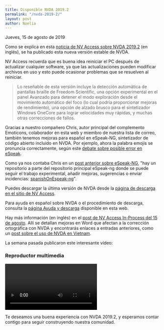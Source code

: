 ```yaml
---
title: Disponible NVDA 2019.2
permalink: "/nvda-2019-2/"
layout: post
author: Noelia
---
```


<footer>Jueves, 15 de agosto de 2019</footer>

Como se explica en esta [noticia de NV Access sobre NVDA 2019.2](https://www.nvaccess.org/post/nvda-2019-2-now-available/) (en inglés), se ha publicado esta nueva versión estable de NVDA.

NV Access recuerda que es buena idea reiniciar el PC después de actualizar cualquier software, ya que las actualizaciones pueden modificar archivos en uso y esto puede ocasionar problemas que se resuelven al reiniciar.

> Lo reseñable de esta versión incluye la detección automática de pantallas braille de Freedom Scientific, una opción experimental en el panel Avanzado para detener el modo exploración desde el movimiento automático del foco (lo cual podría proporcionar mejoras de rendimiento), una opción de alzado brusco para el sintetizador Windows OneCore para lograr velocidades muy rápidas, y muchas otras correcciones de fallos. 

Gracias a nuestro compañero Chris, autor principal del complemento Emoticons, colaborador en esta web y miembro de nuestra lista de correo, también tenemos mejoras para español en eSpeak-NG, sintetizador de código abierto incluido en NVDA. Por ejemplo, ahora la palabra emojis se pronuncia correctamente, según este [debate sobre posible error en eSpeak](https://nvdaes.groups.io/g/lista/message/469).

Como ya nos contaba Chris en un [post anterior sobre eSpeak-NG](https://nvdaes.github.io/NVDA-ha-cambiado-al-sintetizador-de-voz-eSpeak-NG/), "hay un repositorio a parte del repositorio principal eSpeak-ng donde se puede seguir el trabajo experimental, añadir mejoras, sugerencias o enviar incidencias: [spanishOnEspeak-ng](https://github.com/Christianlm/SpanishOnEspeak-ng.git)".

Puedes descargar la última versión de NVDA desde la [página de descarga en el sitio de NV Access](https://www.nvaccess.org/download/).

Para ayuda en español sobre NVDA o el procedimiento de descarga, consulta la [página Ayuda y descarga](https://nvdaes.github.io/ayuda/) disponible en esta web.

Hay más información (en inglés) en el [post de NV Access In-Process del 15 de agosto](https://www.nvaccess.org/post/in-process-15th-august/). Allí se detallan mejoras en Word que afectan a la corrección ortográfica con NVDA y encontrarás enlaces a entradas anteriores, como un [post sobre el uso de NVDA en Vietnam](https://www.nvaccess.org/post/closing_the_gap_in_vietnam/).

La semana pasada publicaron este interesante vídeo:

<div id="ableplayer">
<h3>Reproductor multimedia</h3>
<!-- Dependencies -->
<script src="//ajax.googleapis.com/ajax/libs/jquery/3.2.1/jquery.min.js"></script>
<script src="../../ableplayer/thirdparty/js.cookie.js"></script>

<!-- CSS -->
<link rel="stylesheet" href="../../ableplayer/build/ableplayer.min.css" type="text/css"/>

<!-- JavaScript -->
<script src="../../ableplayer/build/ableplayer.min.js"></script>

<video id="video1" preload="auto" data-able-player playsinline data-heading-level="0" data-lyrics-mode data-transcript-div data-transcript-title="Transcripción" data-skin="2020" data-youtube-id="CpDkMjQNOp0">
<a href"https://www.youtube.com/embed/CpDkMjQNOp0"
</video>
</div>

Te deseamos una buena experiencia con NVDA 2019.2, y esperamos contar contigo para seguir construyendo nuestra comunidad. 
